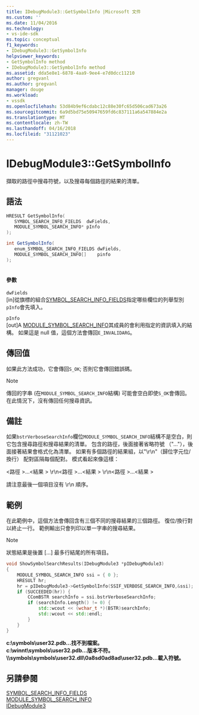 ```yaml
---
title: IDebugModule3::GetSymbolInfo |Microsoft 文件
ms.custom: ''
ms.date: 11/04/2016
ms.technology:
- vs-ide-sdk
ms.topic: conceptual
f1_keywords:
- IDebugModule3::GetSymbolInfo
helpviewer_keywords:
- GetSymbolInfo method
- IDebugModule3::GetSymbolInfo method
ms.assetid: dda5e8e1-6878-4aa9-9ee4-e7d0dcc11210
author: gregvanl
ms.author: gregvanl
manager: douge
ms.workload:
- vssdk
ms.openlocfilehash: 53d84b9ef6cdabc12c88e30fc65d506cad673a26
ms.sourcegitcommit: 6a9d5bd75e50947659fd6c837111a6a547884e2a
ms.translationtype: MT
ms.contentlocale: zh-TW
ms.lasthandoff: 04/16/2018
ms.locfileid: "31121023"
---
```

# <a name="idebugmodule3getsymbolinfo"></a>IDebugModule3::GetSymbolInfo
擷取的路徑中搜尋符號，以及搜尋每個路徑的結果的清單。  
  
## <a name="syntax"></a>語法  
  
```cpp  
HRESULT GetSymbolInfo(  
   SYMBOL_SEARCH_INFO_FIELDS  dwFields,  
   MODULE_SYMBOL_SEARCH_INFO* pInfo  
);  
```  
  
```csharp  
int GetSymbolInfo(  
   enum_SYMBOL_SEARCH_INFO_FIELDS dwFields,   
   MODULE_SYMBOL_SEARCH_INFO[]    pinfo  
);  
  
```  
  
#### <a name="parameters"></a>參數  
 `dwFields`  
 [in]從旗標的組合[SYMBOL_SEARCH_INFO_FIELDS](../../../extensibility/debugger/reference/symbol-search-info-fields.md)指定哪些欄位的列舉型別`pInfo`會先填入。  
  
 `pInfo`  
 [out]A [MODULE_SYMBOL_SEARCH_INFO](../../../extensibility/debugger/reference/module-symbol-search-info.md)其成員的會利用指定的資訊填入的結構。 如果這是 null 值，這個方法會傳回`E_INVALIDARG`。  
  
## <a name="return-value"></a>傳回值  
 如果此方法成功，它會傳回`S_OK`; 否則它會傳回錯誤碼。  
  
> [!NOTE]
>  傳回的字串 (在`MODULE_SYMBOL_SEARCH_INFO`結構) 可能會空白即使`S_OK`會傳回。 在此情況下，沒有傳回任何搜尋資訊。  
  
## <a name="remarks"></a>備註  
 如果`bstrVerboseSearchInfo`欄位`MODULE_SYMBOL_SEARCH_INFO`結構不是空白，則它包含搜尋路徑和搜尋結果的清單。 包含的路徑，後面接著省略符號 （"…"），後面接著結果會格式化為清單。 如果有多個路徑的結果組，以"\r\n"（歸位字元位/換行） 配對區隔每個配對。 模式看起來像這樣：  
  
 \<路徑 >...\<結果 > \r\n\<路徑 >...\<結果 > \r\n\<路徑 >...\<結果 >  
  
 請注意最後一個項目沒有 \r\n 順序。  
  
## <a name="example"></a>範例  
 在此範例中，這個方法會傳回含有三個不同的搜尋結果的三個路徑。 復位/換行對以終止一行。 範例輸出只會列印以單一字串的搜尋結果。  
  
> [!NOTE]
>  狀態結果是後置 [...] 最多行結尾的所有項目。  
  
```cpp  
void ShowSymbolSearchResults(IDebugModule3 *pIDebugModule3)  
{  
    MODULE_SYMBOL_SEARCH_INFO ssi = { 0 };  
    HRESULT hr;  
    hr = pIDebugModule3->GetSymbolInfo(SSIF_VERBOSE_SEARCH_INFO,&ssi);  
    if (SUCCEEDED(hr)) {  
        CComBSTR searchInfo = ssi.bstrVerboseSearchInfo;  
        if (searchInfo.Length() != 0) {  
            std::wcout << (wchar_t *)(BSTR)searchInfo;  
            std::wcout << std::endl;  
        }  
    }  
}  
```  
  
 **c:\symbols\user32.pdb...找不到檔案。**  
**c:\winnt\symbols\user32.pdb...版本不符。**  
**\\\symbols\symbols\user32.dll\0a8sd0ad8ad\user32.pdb...載入符號。**   
## <a name="see-also"></a>另請參閱  
 [SYMBOL_SEARCH_INFO_FIELDS](../../../extensibility/debugger/reference/symbol-search-info-fields.md)   
 [MODULE_SYMBOL_SEARCH_INFO](../../../extensibility/debugger/reference/module-symbol-search-info.md)   
 [IDebugModule3](../../../extensibility/debugger/reference/idebugmodule3.md)